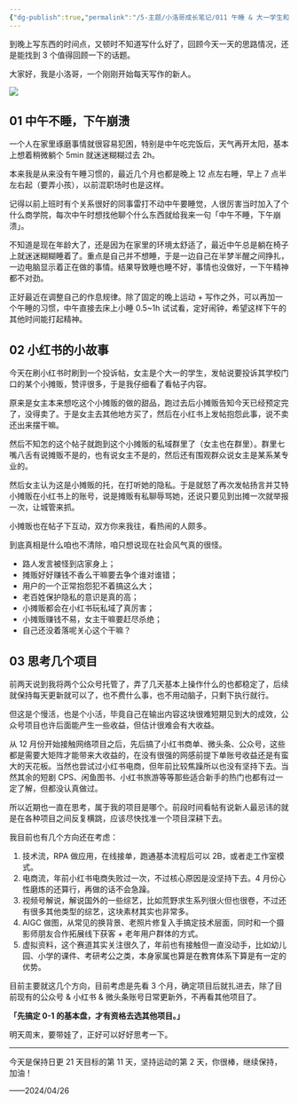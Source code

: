 ```yaml
---
{"dg-publish":true,"permalink":"/5-主题/小洛哥成长笔记/011 午睡 & 大一学生和小摊贩的故事 & 思考自己的主项目/","tags":["小洛哥成长笔记"],"noteIcon":1,"created":"2024-04-26","updated":"2024-04-26"}
---
```


到晚上写东西的时间点，又顿时不知道写什么好了，回顾今天一天的思路情况，还是能找到 3 个值得回顾一下的话题。

大家好，我是小洛哥，一个刚刚开始每天写作的新人。

![](https://images-ext-1.discordapp.net/external/vkZiwuuinCV4CRNk4c9TH8kq71GGQUvawGEmlM_wrm4/%3Frk3s%3D18ea6f23%26x-expires%3D1745679872%26x-signature%3DSSiY4YukisvsBXWl5Kia3FIDGk8%253D/https/p16-flow-sign-va.ciciai.com/ocean-cloud-tos-us/b183108f51774a59bb6b32a1104570c0.png~tplv-6bxrjdptv7-image.png)

## 01 中午不睡，下午崩溃
一个人在家里琢磨事情就很容易犯困，特别是中午吃完饭后，天气再开太阳，基本上想着稍微躺个 5min 就迷迷糊糊过去 2h。

本来我是从来没有午睡习惯的，最近几个月也都是晚上 12 点左右睡，早上 7 点半左右起（要弄小孩），以前混职场时也是这样。

记得以前上班时有个关系很好的同事雷打不动中午要睡觉，人很厉害当时加入了个什么商学院，每次中午时想找他聊个什么东西就给我来一句「中午不睡，下午崩溃」。

不知道是现在年龄大了，还是因为在家里的环境太舒适了，最近中午总是躺在椅子上就迷迷糊糊睡着了。重点是自己并不想睡，于是一边自己在半梦半醒之间挣扎，一边电脑显示着正在做的事情。结果导致睡也睡不好，事情也没做好，一下午精神都不对劲。

正好最近在调整自己的作息规律。除了固定的晚上运动 + 写作之外，可以再加一个午睡的习惯，中午直接去床上小睡 0.5~1h 试试看，定好闹钟，希望这样下午的其他时间能打起精神。

## 02 小红书的小故事
今天在刷小红书时刷到一个投诉帖，女主是个大一的学生，发帖说要投诉其学校门口的某个小摊贩，赞评很多，于是我仔细看了看帖子内容。

原来是女主本来想吃这个小摊贩的做的甜品，跑过去后小摊贩告知今天已经预定完了，没得卖了。于是女主去其他地方买了，然后在小红书上发帖抱怨此事，说不卖还出来摆干嘛。

然后不知怎的这个帖子就跑到这个小摊贩的私域群里了（女主也在群里）。群里七嘴八舌有说摊贩不是的，也有说女主不是的，然后还有围观群众说女主是某系某专业的。

然后女主认为这是小摊贩的托，在打听她的隐私。于是就怒了再次发帖扬言并艾特小摊贩在小红书上的账号，说是摊贩有私聊辱骂她，还说只要见到出摊一次就举报一次，让城管来抓。

小摊贩也在帖子下互动，双方你来我往，看热闹的人颇多。

到底真相是什么咱也不清除，咱只想说现在社会风气真的很怪。

- 路人发言被怪到店家身上；
- 摊贩好好赚钱不香么干嘛要去争个谁对谁错；
- 用户的一个正常抱怨犯不着搞这么大；
- 老百姓保护隐私的意识是真的高；
- 小摊贩都会在小红书玩私域了真厉害；
- 小摊贩赚钱不易，女主干嘛要赶尽杀绝；
- 自己还没着落呢关心这个干嘛？

## 03 思考几个项目
前两天说到我将两个公众号托管了，弄了几天基本上操作什么的也都稳定了，后续就保持每天更新就可以了，也不费什么事，也不用动脑子，只剩下执行就行。

但这是个慢活，也是个小活，毕竟自己在输出内容这块很难短期见到大的成效，公众号项目也许后面能产生一些收益，但估计很难会有大收益。

从 12 月份开始接触网络项目之后，先后搞了小红书商单、微头条、公众号，这些都是需要大矩阵才能带来大收益的，在没有很强的网感前提下单账号收益还是有蛮大的天花板。当然也尝试过小红书电商，但年前比较焦躁所以也没有坚持下去。当然其余的短剧 CPS、闲鱼图书、小红书旅游等等那些适合新手的热门也都有过一定了解，但都没认真做过。

所以近期也一直在思考，属于我的项目是哪个。前段时间看帖有说新人最忌讳的就是在各种项目之间反复横跳，应该尽快找准一个项目深耕下去。

我目前也有几个方向还在考虑：
1. 技术流，RPA 做应用，在线接单，跑通基本流程后可以 2B，或者走工作室模式。
2. 电商流，年前小红书电商失败过一次，不过核心原因是没坚持下去。4 月份心性磨炼的还算行，再做的话不会急躁。
3. 视频号解说，解说国外的一些综艺，比如荒野求生系列很火但也很卷，不过还有很多其他类型的综艺，这块素材其实也非常多。
4. AIGC 做图，从常见的换背景、老照片修复入手搞定技术层面，同时和一个摄影师朋友合作拓展线下获客 + 老年用户群体的方式。
5. 虚拟资料，这个赛道其实关注很久了，年前也有接触但一直没动手，比如幼儿园、小学的课件、考研考公之类，本身家属也算是在教育体系下算是有一定的优势。

目前主要就这几个方向，目前考虑是先看 3 个月，确定项目后就扎进去，除了目前现有的公众号 & 小红书 & 微头条账号日常更新外，不再看其他项目了。

**「先搞定 0-1 的基本盘，才有资格去选其他项目。」**

明天周末，要带娃了，正好可以好好思考一下。

---

今天是保持日更 21 天目标的第 11 天，坚持运动的第 2 天，你很棒，继续保持，加油！

——2024/04/26